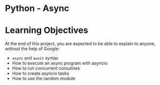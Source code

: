 # Python - Async

# Learning Objectives

At the end of this project, you are expected to be able to explain to anyone, without the help of Google:

* `async` and `await` syntax
* How to execute an async program with asyncio
* How to run concurrent coroutines
* How to create asyncio tasks
* How to use the random module
